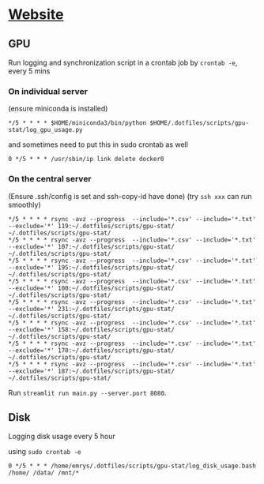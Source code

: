# [Website](http://172.17.240.73:8080)
## GPU
Run logging and synchronization script in a crontab job by `crontab -e`, every 5 mins

### On individual server
(ensure miniconda is installed)
```
*/5 * * * * $HOME/miniconda3/bin/python $HOME/.dotfiles/scripts/gpu-stat/log_gpu_usage.py
```
and sometimes need to put this in sudo crontab as well
```
0 */5 * * * /usr/sbin/ip link delete docker0
```

### On the central server
(Ensure .ssh/config is set and ssh-copy-id have done)
(try `ssh xxx` can run smoothly)
```
*/5 * * * * rsync -avz --progress  --include='*.csv' --include='*.txt' --exclude='*' 119:~/.dotfiles/scripts/gpu-stat/ ~/.dotfiles/scripts/gpu-stat/
*/5 * * * * rsync -avz --progress  --include='*.csv' --include='*.txt' --exclude='*' 107:~/.dotfiles/scripts/gpu-stat/ ~/.dotfiles/scripts/gpu-stat/
*/5 * * * * rsync -avz --progress  --include='*.csv' --include='*.txt' --exclude='*' 195:~/.dotfiles/scripts/gpu-stat/ ~/.dotfiles/scripts/gpu-stat/
*/5 * * * * rsync -avz --progress  --include='*.csv' --include='*.txt' --exclude='*' 100:~/.dotfiles/scripts/gpu-stat/ ~/.dotfiles/scripts/gpu-stat/
*/5 * * * * rsync -avz --progress  --include='*.csv' --include='*.txt' --exclude='*' 231:~/.dotfiles/scripts/gpu-stat/ ~/.dotfiles/scripts/gpu-stat/
*/5 * * * * rsync -avz --progress  --include='*.csv' --include='*.txt' --exclude='*' 158:~/.dotfiles/scripts/gpu-stat/ ~/.dotfiles/scripts/gpu-stat/
*/5 * * * * rsync -avz --progress  --include='*.csv' --include='*.txt' --exclude='*' 170:~/.dotfiles/scripts/gpu-stat/ ~/.dotfiles/scripts/gpu-stat/
*/5 * * * * rsync -avz --progress  --include='*.csv' --include='*.txt' --exclude='*' 187:~/.dotfiles/scripts/gpu-stat/ ~/.dotfiles/scripts/gpu-stat/
```

Run `streamlit run main.py --server.port 8080`.

## Disk
Logging disk usage every 5 hour

using `sudo crontab -e`
```
0 */5 * * * /home/emrys/.dotfiles/scripts/gpu-stat/log_disk_usage.bash /home/ /data/ /mnt/*
```

